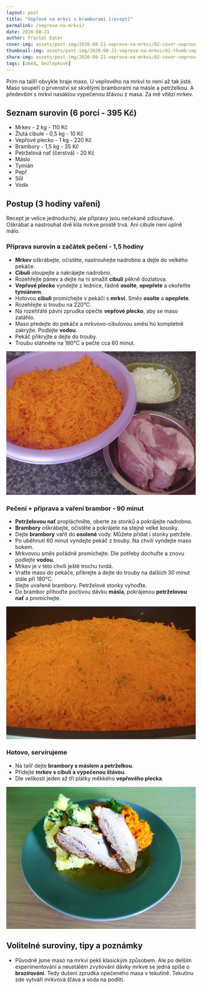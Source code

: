 ```yaml
---
layout: post
title: "Vepřové na mrkvi s bramborami [recept]"
permalink: /veprove-na-mrkvi/
date: 2020-08-21
author: Fractal Eater
cover-img: assets/post-img/2020-08-21-veprove-na-mrkvi/02-cover-veprove-na-mrkvi.jpg
thumbnail-img: assets/post-img/2020-08-21-veprove-na-mrkvi/01-thumb-veprove-na-mrkvi.jpg
share-img: assets/post-img/2020-08-21-veprove-na-mrkvi/02-cover-veprove-na-mrkvi.jpg
tags: [oběd, bezlepkové]
---
```


Prim na talíři obvykle hraje maso. U vepřového na mrkvi to není až tak jisté. Maso soupeří o prvenství se skvělými bramborami na másle a petrželkou. A především s mrkví nasáklou vypečenou šťávou z masa. Za mě vítězí mrkev.

## Seznam surovin (6 porcí - 395 Kč)

* Mrkev - 2 kg - 110 Kč
* Žlutá cibule - 0,5 kg - 10 Kč
* Vepřové plecko - 1 kg - 220 Kč
* Brambory - 1,5 kg - 35 Kč
* Petrželová nať (čerstvá) - 20 Kč
* Máslo
* Tymián
* Pepř
* Sůl
* Voda

## Postup (3 hodiny vaření)

Recept je velice jednoduchý, ale přípravy jsou nečekaně zdlouhavé. Oškrábat a nastrouhat dvě kila mrkve prostě trvá. Ani cibule není úplně málo. 

### Příprava surovin a začátek pečení - 1,5 hodiny

* **Mrkev** oškrábejte, očistěte, nastrouhejte nadrobno a dejte do velkého pekáče.
* **Cibuli** oloupejte a nakrájejte nadrobno.
* Rozehřejte pánev a dejte na ni smažit **cibuli** pěkně dozlatova.
* **Vepřové plecko** vyndejte z lednice, řádně **osolte**, **opepřete** a okořeňte **tymiánem**.
* Hotovou **cibuli** promíchejte v pekáči s **mrkví**. Směs **osolte** a **opepřete**.
* Rozehřejte si troubu na 220°C.
* Na rozehřáté pávni zprudka opečte **vepřové plecko**, aby se maso zatáhlo.
* Maso předejte do pekáče a mrkvovo-cibulovou směsí ho kompletně zakryjte. Podlejte **vodou**.
* Pekáč přikryjte a dejte do trouby.
* Troubu stáhněte na 180°C a pečte cca 60 minut.

![Příprava surovin](../assets/post-img/2020-08-21-veprove-na-mrkvi/pripravy.jpg "Příprava surovin")

### Pečení + příprava a vaření brambor - 90 minut  

* **Petrželovou nať** propláchněte, oberte ze stonků a pokrájejte nadrobno.
* **Brambory** oškrábejte, očistěte a pokrájete na stejně velké kousky.
* Dejte **brambory** vařit do **osolené** vody. Můžete přidat i stonky petržele.
* Po uběhnutí 60 minut vyndejte pekáč z trouby. Na chvíli vyndejte maso bokem.
* Mrkvovou směs pořádně promíchejte. Dle potřeby dochuťte a znovu podlejte **vodou**.
* Mrkev je v této chvíli ještě trochu tvrdá.
* Vraťte maso do pekáče, přikrejte a dejte do trouby na dalších 30 minut stále při 180°C.
* Slejte uvařené brambory. Petrželové stonky vyhoďte.
* Do brambor přihoďte poctivou dávku **másla**, pokrájenou **petrželovou nať** a promíchejte.

![Maso a mrkev v pekáči](../assets/post-img/2020-08-21-veprove-na-mrkvi/pekac.jpg "Maso a mrkev v pekáči")

### Hotovo, servírujeme

* Na talíř dejte **brambory s máslem a petrželkou**.
* Přidejte **mrkev s cibulí a vypečenou štávou**.
* Dle velikosti jeden až tři plátky měkkého **vepřového plecka**.

![Vepřové na mrkvi s bramborami](../assets/post-img/2020-08-21-veprove-na-mrkvi/veprove-na-mrkvi.jpg "Vepřové na mrkvi s bramborami")

## Volitelné suroviny, tipy a poznámky

* Původně jsme maso na mrkvi pekli klasickým způsobem. Ale po delším experimentování a neustálém zvyšování dávky mrkve se jedná spíše o **brazírování**. Tedy dušení zprudka opečeného masa v tekutině. Tekutinu zde vytváří mrkvová šťáva a voda na podlití.
